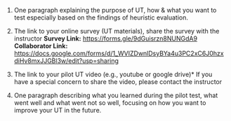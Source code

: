1. One paragraph explaining the purpose of UT, how & what you want to test especially based on the findings of heuristic evaluation. 

2. The link to your online survey (UT materials), share the survey with the instructor
**Survey Link:** https://forms.gle/9dGuisrzn8NUNGdA9
**Collaborator Link:** https://docs.google.com/forms/d/1_WVIZDwnlDsyBYa4u3PC2xC6J0hzxdiHv8mxJJGBl3w/edit?usp=sharing

3. The link to your pilot UT video (e.g., youtube or google drive)* If you have a special concern to share the video, please contact the instructor
 
4. One paragraph describing what you learned during the pilot test, what went well and what went not so well, focusing on how you want to improve your UT in the future.

